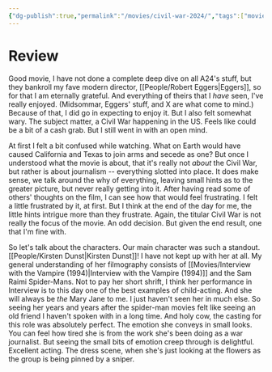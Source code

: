 ```yaml
---
{"dg-publish":true,"permalink":"/movies/civil-war-2024/","tags":["movies"],"created":"2024-04-21","updated":"2025-03-13"}
---
```



# Review

Good movie, I have not done a complete deep dive on all A24's stuff, but they bankroll my fave modern director, [[People/Robert Eggers\|Eggers]], so for that I am eternally grateful. And everything of theirs that I *have* seen, I've really enjoyed. (Midsommar, Eggers' stuff, and X are what come to mind.) Because of that, I did go in expecting to enjoy it. But I also felt somewhat wary. The subject matter, a Civil War happening in the US. Feels like could be a bit of a cash grab. But I still went in with an open mind.

At first I felt a bit confused while watching. What on Earth would have caused California and Texas to join arms and secede as one? But once I understood what the movie is about, that it's really not *about* the Civil War, but rather is about journalism -- everything slotted into place. It does make sense, we talk around the why of everything, leaving small hints as to the greater picture, but never really getting into it. After having read some of others' thoughts on the film, I can see how that would feel frustrating. I felt a little frustrated by it, at first. But I think at the end of the day for me, the little hints intrigue more than they frustrate. Again, the titular Civil War is not really the focus of the movie. An odd decision. But given the end result, one that I'm fine with.

So let's talk about the characters. Our main character was such a standout. [[People/Kirsten Dunst\|Kirsten Dunst]]! I have not kept up with her at all. My general understanding of her filmography consists of [[Movies/Interview with the Vampire (1994)\|Interview with the Vampire (1994)]] and the Sam Raimi Spider-Mans. Not to pay her short shrift, I think her performance in Interview is to this day one of the best examples of child-acting. And she will always be *the* Mary Jane to me. I just haven't seen her in much else. So seeing her years and years after the spider-man movies felt like seeing an old friend I haven't spoken with in a long time. And holy cow, the casting for this role was absolutely perfect. The emotion she conveys in small looks. You can feel how tired she is from the work she's been doing as a war journalist. But seeing the small bits of emotion creep through is delightful. Excellent acting. The dress scene, when she's just looking at the flowers as the group is being pinned by a sniper.
